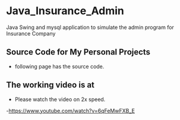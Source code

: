 # Java_Insurance_Admin
Java Swing and mysql application to simulate the admin program for Insurance Company

## Source Code for My Personal Projects
- following page has the source code.
## The working video is at
- Please watch the video on 2x speed. 

-https://www.youtube.com/watch?v=6qFeMwFXB_E
